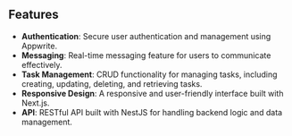 ## Features

- **Authentication**: Secure user authentication and management using Appwrite.
- **Messaging**: Real-time messaging feature for users to communicate effectively.
- **Task Management**: CRUD functionality for managing tasks, including creating, updating, deleting, and retrieving tasks.
- **Responsive Design**: A responsive and user-friendly interface built with Next.js.
- **API**: RESTful API built with NestJS for handling backend logic and data management.
